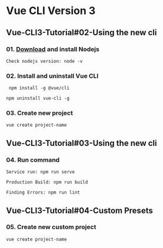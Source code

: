# Vue CLI Version 3

## Vue-CLI3-Tutorial#02-Using the new cli

### 01. [Download](https://nodejs.org/en/download/) and install Nodejs 
```
Check nodejs version: node -v
```
### 02. Install and uninstall Vue CLI
```
 npm install -g @vue/cli
```
```
npm uninstall vue-cli -g 
```
### 03. Create new project
```
vue create project-name 
```
## Vue-CLI3-Tutorial#03-Using the new cli
### 04. Run command
```
Service run: npm run serve
```
```
Production Build: npm run build
```
```
Finding Errors: npm run lint
```
## Vue-CLI3-Tutorial#04-Custom Presets
### 05. Create new custom project
```
vue create project-name
```
